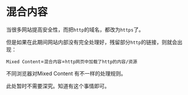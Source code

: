 # 混合内容

当很多网站提高安全性，而把`http`的域名，都改为`https`了。

但是如果在此期间网站内部没有完全处理好，残留部分`http`的链接，则就会出现：

`Mixed Content`=`混合内容`=`http网页中加载了http的内容/资源`

不同浏览器对Mixed Content 有不一样的处理规则。

此处暂时不需要深究。知道有这个事情即可。